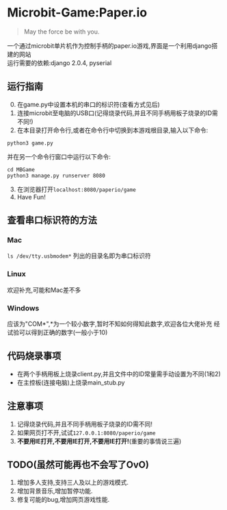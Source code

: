 # Microbit-Game:Paper.io
> May the force be with you.

一个通过microbit单片机作为控制手柄的paper.io游戏,界面是一个利用django搭建的网站  
运行需要的依赖:django 2.0.4, pyserial  

## 运行指南
0. 在game.py中设置本机的串口的标识符(查看方式见后)
1. 连接microbit至电脑的USB口(记得烧录代码,并且不同手柄用板子烧录的ID需不同!)
2. 在本目录打开命令行,或者在命令行中切换到本游戏根目录,输入以下命令:  
```shell
python3 game.py
```
并在另一个命令行窗口中运行以下命令:
```shell
cd MBGame
python3 manage.py runserver 8080  
```
3. 在浏览器打开`localhost:8080/paperio/game`
4. Have Fun!

## 查看串口标识符的方法

### Mac
`ls /dev/tty.usbmodem*`
列出的目录名即为串口标识符
### Linux
欢迎补充,可能和Mac差不多
### Windows
应该为"COM*",*为一个较小数字,暂时不知如何得知此数字,欢迎各位大佬补充
经试验可以得到正确的数字(一般小于10)

## 代码烧录事项
* 在两个手柄用板上烧录client.py,并且文件中的ID常量需手动设置为不同(1和2)
* 在主控板(连接电脑)上烧录main_stub.py

## 注意事项
1. 记得烧录代码,并且不同手柄用板子烧录的ID需不同!
2. 如果网页打不开,试试`127.0.0.1:8080/paperio/game`
3. **不要用IE打开,不要用IE打开,不要用IE打开!**(重要的事情说三遍)

## TODO(虽然可能再也不会写了OvO)
1. 增加多人支持,支持三人及以上的游戏模式.
2. 增加背景音乐,增加暂停功能.
3. 修复可能的bug,增加网页游戏性能.




